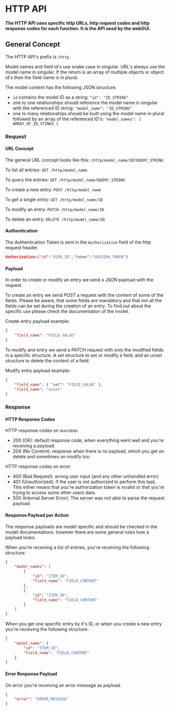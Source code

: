 # HTTP API

**The HTTP API uses specific http URLs, http request codes and http response codes for each function. It is the API used by the webGUI.**


## General Concept

The HTTP API's prefix is `/http`.

Model names and field id's use snake case in singular. 
URL's always use the model name in singular.
If the return is an array of multiple objects or object id's then the field name is in plural.

The model content has the following JSON structure:

* `id` contains the model ID as a string: `"id": "ID_STRING"`
* one to one relationships should reference the model name in singular with the referenced ID string: `"model_name": "ID_STRING"`
* one to many relationships should be built using the model name in plural followed by an array of the referenced ID's: `"model_names": [ ARRAY_OF_ID_STINGS ]`

### Request

#### URL Concept

The general URL concept looks like this:
`/http/model_name/ID?QUERY_STRING`

To list all entries:
`GET /http/model_name`

To query the entries:
`GET /http/model_name?QUERY_STRING`

To create a new entry:
`POST /http/model_name`

To get a single entry:
`GET /http/model_name/ID`

To modify an entry:
`PATCH /http/model_name/ID`

To delete an entry:
`DELETE /http/model_name/ID`


#### Authentication

The Authentication Token is sent in the `Authorization` field of the http request header.

```json
Authorization:{"id":"USER_ID","token":"SESSION_TOKEN"}
```

#### Payload

In order to create or modify an entry we send a JSON payload with the request.

To create an entry we send _POST_ a request with the content of some of the fields. Please be aware, that some fields are mandatory and that not all the fields can be set during the creation of an entry. To find out about the specific use please check the documentation of the model.

Create entry payload example:

```JSON
{
    "field_name": "FIELD_VALUE"
}
```

To modify and entry we send a _PATCH_ request with only the modified fields in a specific structure. A _set_ structure to set or modify a field, and an _unset_ structure to delete the content of a field.

Modify entry payload example:

```JSON
{
    "field_name": { "set": "FIELD_VALUE" },
    "field_name": "unset"
}
```


### Response

#### HTTP Response Codes

HTTP response codes on success:

* 200 (OK): default response code, when everything went well and you're receiving a payload.
* 204 (No Content): response when there is no payload, which you get on delete and sometimes on modify too.

HTTP response codes on error:

* 400 (Bad Request): wrong user input (and any other unhandled error)
* 401 (Unauthorized): if the user is not authorized to perform this task. This either means that you're authorization token is invalid or that you're trying to access some other users data.
* 500 (Internal Server Error): The server was not able to parse the request payload.

#### Response Payload per Action

The response payloads are model specific and should be checked in the model documentations. however there are some general rules how a payload looks.

When you're receiving a list of entries, you're receiving the following structure:

```json
{
    "model_names": [
        {
            "id": "ITEM_ID",
            "field_name": "FIELD_CONTENT"
        },
        {
            "id": "ITEM_ID",
            "field_name": "FIELD_CONTENT"
        }
    ]
}
```

When you get one specific entry by it's ID, or when you create a new entry you're receiving the following structure:

```json
{
    "model_name": {
        "id": "ITEM_ID",
        "field_name": "FIELD_CONTENT"
    }
}
```


#### Error Response Payload

On error you're receiving an error message as payload.

```json
{
    "error": "ERROR_MESSAGE"
}
```
